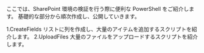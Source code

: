 ここでは、SharePoint 環境の検証を行う際に便利な PowerShell をご紹介します。 基礎的な部分から順次作成し、公開していきます。

1.CreateFields リストに列を作成し、大量のアイテムを追加するスクリプトを紹介します。
2.UploadFiles 大量のファイルをアップロードするスクリプトを紹介します。

